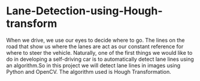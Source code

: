 # Lane-Detection-using-Hough-transform

When we drive, we use our eyes to decide where to go. The lines on the road that show us where the lanes are act as our constant reference for where to steer the vehicle. Naturally, one of the first things we would like to do in developing a self-driving car is to automatically detect lane lines using an algorithm.So in this project we will detect lane lines in images using Python and OpenCV. The algorithm used is Hough Transformation.
